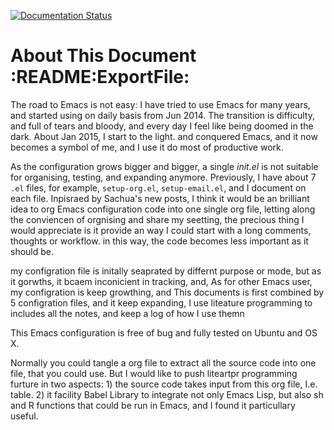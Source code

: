 [![Documentation Status](<https://readthedocs.org/projects/voca-builder/badge/?version=latest>)](http://voca-builder.readthedocs.org/en/latest/)
# About This Document     :README:ExportFile:



The road to Emacs is not easy: I have tried to use Emacs for many
years, and started using on daily basis from Jun 2014. The transition
is difficulty, and full of tears and bloody, and every day I feel like
being doomed in the dark. About Jan 2015, I start to the light. and
conquered Emacs, and it now becomes a symbol of me, and I use it do
most of productive work.

As the configuration grows bigger and bigger, a single *init.el* is
not suitable for organising, testing, and expanding anymore.
Previously, I have about 7 `.el` files, for example, `setup-org.el`,
`setup-email.el`, and I document on each file. Inpisraed by Sachua's
new posts, I think it would be an brilliant idea to org Emacs
configuration code into one single org file, letting along the
conviencen of orgnising and share my seetting, the precious thing I
would appreciate is it provide an way I could start with a long
comments, thoughts or workflow. in this way, the code becomes less
important as it should be.

my configration file is initally seaprated by differnt purpose or
mode, but as it gorwths, it bcaem inconicient in tracking, and, As for
other Emacs user, my configration is keep growthing, and This
documents is first combined by 5 configration files, and it keep
expanding, I use liteature programming to includes all the notes, and
keep a log of how I use themn

This Emacs configuration is free of bug and fully tested on Ubuntu and
OS X.

Normally you could tangle a org file to extract all the source code
into one file, that you could use. But I would like to push liteartpr
programming furture in two aspects: 1) the source code takes input
from this org file, I.e. table. 2) it facility Babel Library to
integrate not only Emacs Lisp, but also sh and R functions that could
be run in Emacs, and I found it particullary useful.
